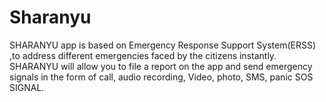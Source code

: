 # Sharanyu
SHARANYU app is based on Emergency Response Support System(ERSS) ,to address different emergencies faced by the citizens instantly.
SHARANYU will allow you to file a report on the app and send emergency signals in the form of call, audio recording, Video, photo, SMS, panic SOS SIGNAL.


